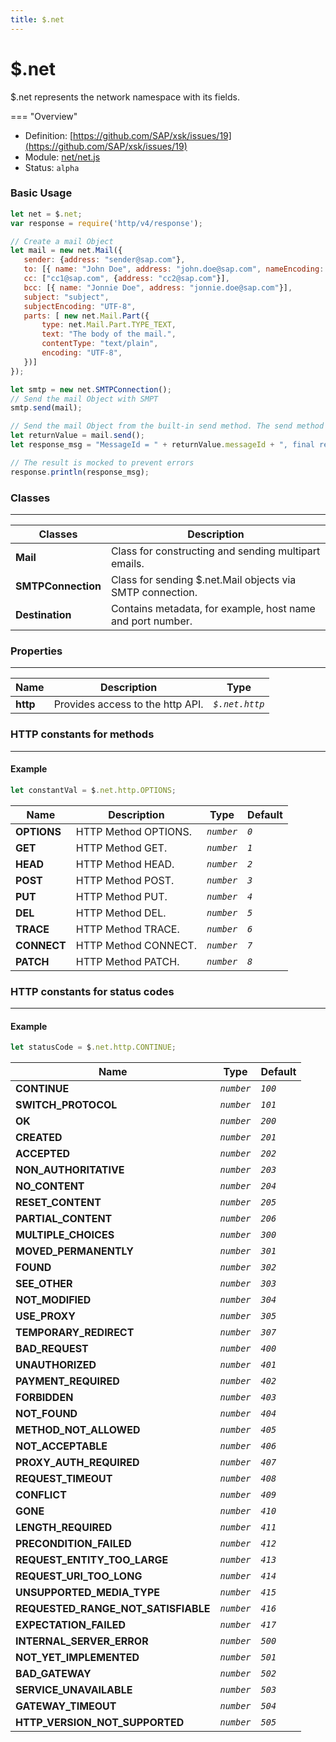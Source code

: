 ```yaml
---
title: $.net
---
```


$.net
===

$.net represents the network namespace with its fields.

=== "Overview"
- Definition: [https://github.com/SAP/xsk/issues/19](https://github.com/SAP/xsk/issues/19)
- Module: [net/net.js](https://github.com/SAP/xsk/tree/main/modules/api/api-xsjs/src/main/resources/xsk/net/net.js)
- Status: `alpha`

### Basic Usage

```javascript
let net = $.net;
var response = require('http/v4/response');

// Create a mail Object
let mail = new net.Mail({
   sender: {address: "sender@sap.com"},
   to: [{ name: "John Doe", address: "john.doe@sap.com", nameEncoding: "US-ASCII"}, {name: "Jane Doe", address: "jane.doe@sap.com"}],
   cc: ["cc1@sap.com", {address: "cc2@sap.com"}],
   bcc: [{ name: "Jonnie Doe", address: "jonnie.doe@sap.com"}],
   subject: "subject",
   subjectEncoding: "UTF-8",
   parts: [ new net.Mail.Part({
       type: net.Mail.Part.TYPE_TEXT,
       text: "The body of the mail.",
       contentType: "text/plain",
       encoding: "UTF-8",
   })]
});

let smtp = new net.SMTPConnection();
// Send the mail Object with SMPT
smtp.send(mail);

// Send the mail Object from the built-in send method. The send method is void in xsk. The response is mocked.
let returnValue = mail.send();
let response_msg = "MessageId = " + returnValue.messageId + ", final reply = " + returnValue.finalReply;

// The result is mocked to prevent errors
response.println(response_msg);
```

### Classes

---

| Classes            | Description                                               |
|--------------------|-----------------------------------------------------------|
| **Mail**           | Class for constructing and sending multipart emails.      |
| **SMTPConnection** | Class for sending $.net.Mail objects via SMTP connection. |
| **Destination**    | Contains metadata, for example, host name and port number.|

### Properties

---

| Name | Description                      | Type           |
|------|----------------------------------|----------------|
| **http** | Provides access to the http API. | _`$.net.http`_ |

### HTTP constants for methods

---

#### Example
```javascript
let constantVal = $.net.http.OPTIONS;
```

| Name       | Description          | Type       | Default |
|------------|----------------------|------------|---------|
| **OPTIONS**| HTTP Method OPTIONS. | _`number`_ | _`0`_   |
| **GET**    | HTTP Method GET.     | _`number`_ | _`1`_   |
| **HEAD**   | HTTP Method HEAD.    | _`number`_ | _`2`_   |
| **POST**   | HTTP Method POST.    | _`number`_ | _`3`_   |
| **PUT**    | HTTP Method PUT.     | _`number`_ | _`4`_   |
| **DEL**    | HTTP Method DEL.     | _`number`_ | _`5`_   |
| **TRACE**  | HTTP Method TRACE.   | _`number`_ | _`6`_   |
| **CONNECT**| HTTP Method CONNECT. | _`number`_ | _`7`_   |
| **PATCH**  | HTTP Method PATCH.   | _`number`_ | _`8`_   |

### HTTP constants for status codes

---

#### Example
```javascript
let statusCode = $.net.http.CONTINUE;
```

| Name                                | Type       | Default |
|-------------------------------------|------------|---------|
| **CONTINUE**                        | _`number`_ | _`100`_ |
| **SWITCH_PROTOCOL**                 | _`number`_ | _`101`_ |
| **OK**                              | _`number`_ | _`200`_ |
| **CREATED**                         | _`number`_ | _`201`_ |
| **ACCEPTED**                        | _`number`_ | _`202`_ |
| **NON_AUTHORITATIVE**               | _`number`_ | _`203`_ |
| **NO_CONTENT**                      | _`number`_ | _`204`_ |
| **RESET_CONTENT**                   | _`number`_ | _`205`_ |
| **PARTIAL_CONTENT**                 | _`number`_ | _`206`_ |
| **MULTIPLE_CHOICES**                | _`number`_ | _`300`_ |
| **MOVED_PERMANENTLY**               | _`number`_ | _`301`_ |
| **FOUND**                           | _`number`_ | _`302`_ |
| **SEE_OTHER**                       | _`number`_ | _`303`_ |
| **NOT_MODIFIED**                    | _`number`_ | _`304`_ |
| **USE_PROXY**                       | _`number`_ | _`305`_ |
| **TEMPORARY_REDIRECT**              | _`number`_ | _`307`_ |
| **BAD_REQUEST**                     | _`number`_ | _`400`_ |
| **UNAUTHORIZED**                    | _`number`_ | _`401`_ |
| **PAYMENT_REQUIRED**                | _`number`_ | _`402`_ |
| **FORBIDDEN**                       | _`number`_ | _`403`_ |
| **NOT_FOUND**                       | _`number`_ | _`404`_ |
| **METHOD_NOT_ALLOWED**              | _`number`_ | _`405`_ |
| **NOT_ACCEPTABLE**                  | _`number`_ | _`406`_ |
| **PROXY_AUTH_REQUIRED**             | _`number`_ | _`407`_ |
| **REQUEST_TIMEOUT**                 | _`number`_ | _`408`_ |
| **CONFLICT**                        | _`number`_ | _`409`_ |
| **GONE**                            | _`number`_ | _`410`_ |
| **LENGTH_REQUIRED**                 | _`number`_ | _`411`_ |
| **PRECONDITION_FAILED**             | _`number`_ | _`412`_ |
| **REQUEST_ENTITY_TOO_LARGE**        | _`number`_ | _`413`_ |
| **REQUEST_URI_TOO_LONG**            | _`number`_ | _`414`_ |
| **UNSUPPORTED_MEDIA_TYPE**          | _`number`_ | _`415`_ |
| **REQUESTED_RANGE_NOT_SATISFIABLE** | _`number`_ | _`416`_ |
| **EXPECTATION_FAILED**              | _`number`_ | _`417`_ |
| **INTERNAL_SERVER_ERROR**           | _`number`_ | _`500`_ |
| **NOT_YET_IMPLEMENTED**             | _`number`_ | _`501`_ |
| **BAD_GATEWAY**                     | _`number`_ | _`502`_ |
| **SERVICE_UNAVAILABLE**             | _`number`_ | _`503`_ |
| **GATEWAY_TIMEOUT**                 | _`number`_ | _`504`_ |
| **HTTP_VERSION_NOT_SUPPORTED**      | _`number`_ | _`505`_ |